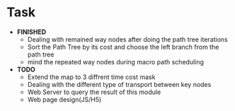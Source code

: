 #   Task
*   **FINISHED**
    *   Dealing with remained way nodes after doing the path tree iterations
    *   Sort the Path Tree by its cost and choose the left branch from the path tree
    *   mind the repeated way nodes during macro path scheduling
*   **TODO**
    *   Extend the map to 3 diffrent time cost mask
    *   Dealing with the different type of transport between key nodes
    *   Web Server to query the result of this module
    *   Web page design(JS/H5) 